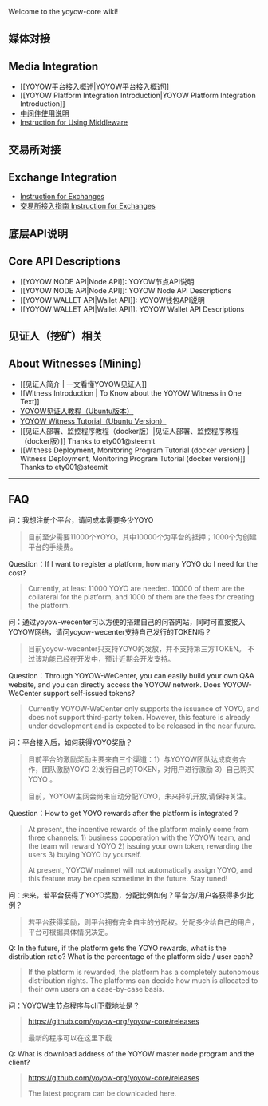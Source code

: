 Welcome to the yoyow-core wiki!

## 媒体对接
## Media Integration
* [[YOYOW平台接入概述|YOYOW平台接入概述]]
* [[YOYOW Platform Integration Introduction|YOYOW Platform Integration Introduction]]
* [中间件使用说明](https://github.com/yoyow-org/yoyow-node-sdk/tree/master/middleware)
* [Instruction for Using Middleware ](https://github.com/yoyow-org/yoyow-node-sdk/tree/master/middleware)

## 交易所对接
## Exchange Integration
* [Instruction for Exchanges](https://github.com/yoyow-org/yoyow-core/wiki/Instructions-for-Exchanges)
* [交易所接入指南 Instruction for Exchanges](https://github.com/yoyow-org/yoyow-core/wiki/%E4%BA%A4%E6%98%93%E6%89%80%E5%AF%B9%E6%8E%A5%E6%8C%87%E5%8D%97%EF%BC%88%E4%B8%AD%E6%96%87%EF%BC%89)

## 底层API说明
## Core API Descriptions

* [[YOYOW NODE API|Node API]]: YOYOW节点API说明
* [[YOYOW NODE API|Node API]]: YOYOW Node API Descriptions
* [[YOYOW WALLET API|Wallet API]]: YOYOW钱包API说明
* [[YOYOW WALLET API|Wallet API]]: YOYOW Wallet API Descriptions

## 见证人（挖矿）相关
## About Witnesses (Mining)
* [[见证人简介 | 一文看懂YOYOW见证人]]
* [[Witness Introduction | To Know about the YOYOW Witness in One Text]]
* [YOYOW见证人教程（Ubuntu版本）](https://mp.weixin.qq.com/s/l4KfKtUUfaCEp9ykIbIByA)
* [YOYOW Witness Tutorial（Ubuntu Version）](https://mp.weixin.qq.com/s/l4KfKtUUfaCEp9ykIbIByA)
* [[见证人部署、监控程序教程（docker版）|见证人部署、监控程序教程（docker版）]] Thanks to ety001@steemit
* [[Witness Deployment, Monitoring Program Tutorial (docker version) | Witness Deployment, Monitoring Program Tutorial (docker version)]] Thanks to ety001@steemit

------------------
## FAQ
问：我想注册个平台，请问成本需要多少YOYO
> 目前至少需要11000个YOYO。其中10000个为平台的抵押；1000个为创建平台的手续费。

Question：If I want to register a platform, how many YOYO do I need for the cost?
> Currently, at least 11000 YOYO are needed. 10000 of them are the collateral for the platform, and 1000 of them are the fees for creating the platform.

问：通过yoyow-wecenter可以方便的搭建自己的问答网站，同时可直接接入YOYOW网络，请问yoyow-wecenter支持自己发行的TOKEN吗？
> 目前yoyow-wecenter只支持YOYO的发放，并不支持第三方TOKEN。 不过该功能已经在开发中，预计近期会开发支持。

Question：Through YOYOW-WeCenter, you can easily build your own Q&A website, and you can directly access the YOYOW network. Does YOYOW-WeCenter support self-issued tokens?
> Currently YOYOW-WeCenter only supports the issuance of YOYO, and does not support third-party token. However, this feature is already under development and is expected to be released in the near future.

问：平台接入后，如何获得YOYO奖励？
> 目前平台的激励奖励主要来自三个渠道：1）与YOYOW团队达成商务合作，团队激励YOYO 2)发行自己的TOKEN，对用户进行激励 3）自己购买YOYO 。 
> 
> 目前，YOYOW主网会尚未自动分配YOYO，未来择机开放,请保持关注。

Question：How to get YOYO rewards after the platform is integrated ?
> At present, the incentive rewards of the platform mainly come from three channels: 1) business cooperation with the YOYOW team, and the team will reward YOYO 2) issuing your own token, rewarding the users 3) buying YOYO by yourself.
> 
> At present, YOYOW mainnet will not automatically assign YOYO, and this feature may be open sometime in the future. Stay tuned!

问：未来，若平台获得了YOYO奖励，分配比例如何？平台方/用户各获得多少比例？
> 若平台获得奖励，则平台拥有完全自主的分配权。分配多少给自己的用户，平台可根据具体情况决定。

Q: In the future, if the platform gets the YOYO rewards, what is the distribution ratio? What is the percentage of the platform side / user each?
> If the platform is rewarded, the platform has a completely autonomous distribution rights. The platforms can decide how much is allocated to their own users on a case-by-case basis.

问：YOYOW主节点程序与cli下载地址是？
> https://github.com/yoyow-org/yoyow-core/releases
> 
> 最新的程序可以在这里下载

Q: What is download address of the YOYOW master node program and the client?
> https://github.com/yoyow-org/yoyow-core/releases
>
> The latest program can be downloaded here.
